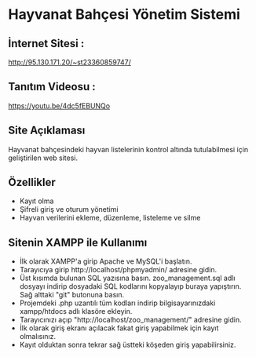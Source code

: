 # Hayvanat Bahçesi Yönetim Sistemi
## İnternet Sitesi :  
http://95.130.171.20/~st23360859747/
## Tanıtım Videosu :  
https://youtu.be/4dc5fEBUNQo
## Site Açıklaması
Hayvanat bahçesindeki hayvan listelerinin kontrol altında tutulabilmesi için geliştirilen web sitesi.
## Özellikler
- Kayıt olma
- Şifreli giriş ve oturum yönetimi
- Hayvan verilerini ekleme, düzenleme, listeleme ve silme
## Sitenin XAMPP ile Kullanımı
- İlk olarak XAMPP'a girip Apache ve MySQL'i başlatın.
- Tarayıcıya girip http://localhost/phpmyadmin/ adresine gidin.
- Üst kısımda bulunan SQL yazısına basın. zoo_management.sql adlı dosyayı indirip dosyadaki SQL kodlarını kopyalayıp buraya yapıştırın. Sağ alttaki "git" butonuna basın.
- Projemdeki .php uzantılı tüm kodları indirip bilgisayarınızdaki xampp/htdocs adlı klasöre ekleyin.
- Tarayıcınızı açıp "http://localhost/zoo_management/" adresine gidin.
- İlk olarak giriş ekranı açılacak fakat giriş yapabilmek için kayıt olmalısınız.
- Kayıt olduktan sonra tekrar sağ üstteki köşeden giriş yapabilirsiniz.
